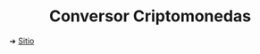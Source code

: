 <h1 align="center">Conversor Criptomonedas</h1>

➜ [Sitio](https://convertidor-criptomonedas2022.netlify.app/)
